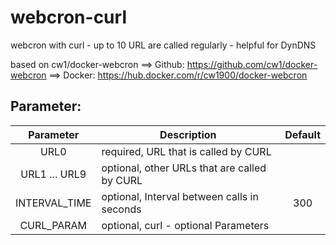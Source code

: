 # webcron-curl
webcron with curl - up to 10 URL are called regularly - helpful for DynDNS

based on cw1/docker-webcron ==> Github: https://github.com/cw1/docker-webcron ==> Docker: https://hub.docker.com/r/cw1900/docker-webcron

## Parameter:

| Parameter | Description | Default |
| :----: | --- | :----: |
| URL0 | required, URL that is called by CURL | |
| URL1 ... URL9 | optional, other URLs that are called by CURL| |
| INTERVAL_TIME | optional, Interval between calls in seconds | 300 |
| CURL_PARAM | optional, curl - optional Parameters | |

